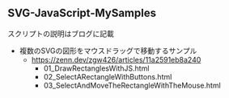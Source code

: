 ## SVG-JavaScript-MySamples

スクリプトの説明はブログに記載

- 複数のSVGの図形をマウスドラッグで移動するサンプル
    - https://zenn.dev/zgw426/articles/11a2591eb8a240
        - 01_DrawRectanglesWithJS.html
        - 02_SelectARectangleWithButtons.html
        - 03_SelectAndMoveTheRectangleWithTheMouse.html
